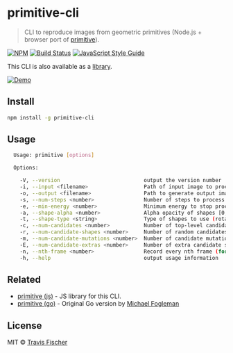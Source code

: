 # primitive-cli

> CLI to reproduce images from geometric primitives (Node.js + browser port of [primitive](https://github.com/fogleman/primitive)).

[![NPM](https://img.shields.io/npm/v/primitive-cli.svg)](https://www.npmjs.com/package/primitive-cli) [![Build Status](https://travis-ci.com/transitive-bullshit/primitive-cli.svg?branch=master)](https://travis-ci.com/transitive-bullshit/primitive-cli) [![JavaScript Style Guide](https://img.shields.io/badge/code_style-standard-brightgreen.svg)](https://standardjs.com)

This CLI is also available as a [library](https://github.com/transitive-bullshit/primitive).

[![Demo](https://storage.googleapis.com/transitive-bullshit-primitive/artem-bali-578205-unsplash-triangle-500.png)](https://transitive-bullshit.github.io/primitive-web/)

## Install

```bash
npm install -g primitive-cli
```

## Usage

```bash
  Usage: primitive [options]

  Options:

    -V, --version                           output the version number
    -i, --input <filename>                  Path of input image to process
    -o, --output <filename>                 Path to generate output image (default: out.png)
    -s, --num-steps <number>                Number of steps to process [1, 1000] (default: 200)
    -e, --min-energy <number>               Minimum energy to stop processing early [0, 1]
    -a, --shape-alpha <number>              Alpha opacity of shapes [0, 255] (default: 128)
    -t, --shape-type <string>               Type of shapes to use (rotated-ellipse, rectangle, random, etc) (default: triangle)
    -c, --num-candidates <number>           Number of top-level candidates per step [1, 32] (default: 1)
    -r, --num-candidate-shapes <number>     Number of random candidates shapes per step [10, 1000] (default: 50)
    -m, --num-candidate-mutations <number>  Number of candidate mutations per step [10, 500] (default: 100)
    -E, --num-candidate-extras <number>     Number of extra candidate shapes per step [0, 16] (default: 0)
    -n, --nth-frame <number>                Record every nth frame (for gifs) [1, 32] (default: 1)
    -h, --help                              output usage information
```

## Related

-   [primitive (js)](https://github.com/transitive-bullshit/primitive) - JS library for this CLI.
-   [primitive (go)](https://github.com/fogleman/primitive) - Original Go version by [Michael Fogleman](https://www.michaelfogleman.com/)

## License

MIT © [Travis Fischer](https://github.com/transitive-bullshit)
